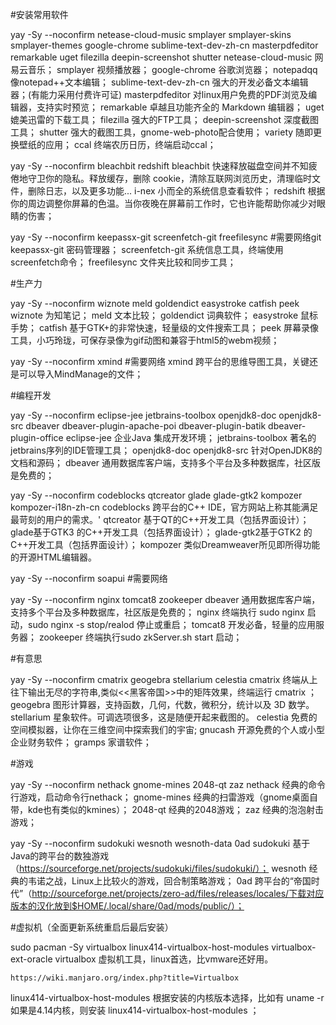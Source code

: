 #安装常用软件

yay -Sy --noconfirm netease-cloud-music smplayer smplayer-skins smplayer-themes google-chrome sublime-text-dev-zh-cn masterpdfeditor remarkable uget filezilla deepin-screenshot shutter
netease-cloud-music 网易云音乐；
smplayer 视频播放器；
google-chrome 谷歌浏览器；
notepadqq 像notepad++文本编辑；
sublime-text-dev-zh-cn 强大的开发必备文本编辑器；(有能力采用付费许可证)
masterpdfeditor 对linux用户免费的PDF浏览及编辑器，支持实时预览；
remarkable 卓越且功能齐全的 Markdown 编辑器；
uget 媲美迅雷的下载工具；
filezilla 强大的FTP工具；
deepin-screenshot 深度截图工具；
shutter 强大的截图工具，gnome-web-photo配合使用；
variety 随即更换壁纸的应用；
ccal 终端农历日历，终端启动ccal；

yay -Sy --noconfirm bleachbit redshift 
bleachbit 快速释放磁盘空间并不知疲倦地守卫你的隐私。释放缓存，删除 cookie，清除互联网浏览历史，清理临时文件，删除日志，以及更多功能...
i-nex 小而全的系统信息查看软件；
redshift 根据你的周边调整你屏幕的色温。当你夜晚在屏幕前工作时，它也许能帮助你减少对眼睛的伤害；

yay -Sy --noconfirm keepassx-git screenfetch-git freefilesync #需要网络git
keepassx-git 密码管理器；
screenfetch-git  系统信息工具，终端使用screenfetch命令；
freefilesync 文件夹比较和同步工具；

 

#生产力

yay -Sy --noconfirm wiznote meld goldendict easystroke catfish peek
wiznote 为知笔记；
meld 文本比较；
goldendict 词典软件；
easystroke 鼠标手势；
catfish 基于GTK+的非常快速，轻量级的文件搜索工具；
peek 屏幕录像工具，小巧玲珑，可保存录像为gif动图和兼容于html5的webm视频；

yay -Sy --noconfirm xmind  #需要网络
xmind 跨平台的思维导图工具，关键还是可以导入MindManage的文件；

 

#编程开发

yay -Sy --noconfirm eclipse-jee jetbrains-toolbox openjdk8-doc openjdk8-src dbeaver dbeaver-plugin-apache-poi dbeaver-plugin-batik dbeaver-plugin-office 
eclipse-jee 企业Java 集成开发环境；
jetbrains-toolbox 著名的jetbrains序列的IDE管理工具；
openjdk8-doc openjdk8-src 针对OpenJDK8的文档和源码；
dbeaver 通用数据库客户端，支持多个平台及多种数据库，社区版是免费的； 

yay -Sy --noconfirm codeblocks qtcreator glade glade-gtk2 kompozer kompozer-i18n-zh-cn
codeblocks 跨平台的C++ IDE，官方网站上称其能满足最苛刻的用户的需求。'
qtcreator 基于QT的C++开发工具（包括界面设计）；
glade基于GTK3 的C++开发工具（包括界面设计）；
glade-gtk2基于GTK2 的C++开发工具（包括界面设计）；
kompozer 类似Dreamweaver所见即所得功能的开源HTML编辑器。

 

yay -Sy --noconfirm soapui #需要网络
 

yay -Sy --noconfirm nginx tomcat8 zookeeper
dbeaver 通用数据库客户端，支持多个平台及多种数据库，社区版是免费的；
nginx 终端执行 sudo nginx 启动，sudo nginx -s stop/realod 停止或重启；
tomcat8 开发必备，轻量的应用服务器；
zookeeper 终端执行sudo zkServer.sh start 启动；

 

#有意思

yay -Sy --noconfirm cmatrix geogebra stellarium celestia
cmatrix 终端从上往下输出无尽的字符串,类似<<黑客帝国>>中的矩阵效果，终端运行 cmatrix ；
geogebra 图形计算器，支持函数，几何，代数，微积分，统计以及 3D 数学。
stellarium 星象软件。可调选项很多，这是随便开起来截图的。
celestia 免费的空间模拟器，让你在三维空间中探索我们的宇宙;
gnucash 开源免费的个人或小型企业财务软件；
gramps 家谱软件；

 

#游戏

yay -Sy --noconfirm nethack gnome-mines 2048-qt zaz
nethack 经典的命令行游戏，启动命令行nethack；
gnome-mines 经典的扫雷游戏（gnome桌面自带，kde也有类似的kmines）；
2048-qt 经典的2048游戏；
zaz 经典的泡泡射击游戏；

yay -Sy --noconfirm sudokuki wesnoth wesnoth-data 0ad
sudokuki 基于Java的跨平台的数独游戏（https://sourceforge.net/projects/sudokuki/files/sudokuki/）；
wesnoth 经典的韦诺之战，Linux上比较火的游戏，回合制策略游戏；
0ad 跨平台的“帝国时代”（http://sourceforge.net/projects/zero-ad/files/releases/locales/下载对应版本的汉化放到$HOME/.local/share/0ad/mods/public/）；

 

#虚拟机（全面更新系统重启后最后安装）

sudo pacman -Sy virtualbox linux414-virtualbox-host-modules virtualbox-ext-oracle
virtualbox 虚拟机工具，linux首选，比vmware还好用。

    https://wiki.manjaro.org/index.php?title=Virtualbox
linux414-virtualbox-host-modules  根据安装的内核版本选择，比如有 uname -r 如果是4.14内核，则安装 linux414-virtualbox-host-modules ；
